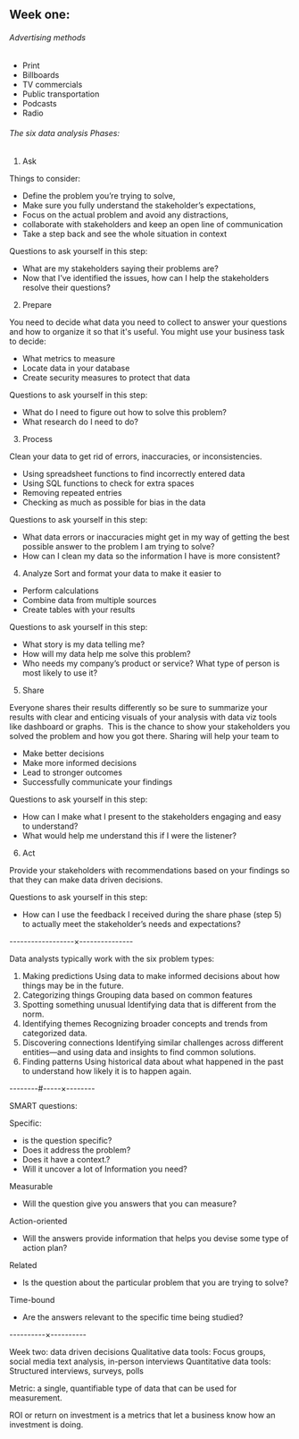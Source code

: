 ## Week one: 

###### Advertising methods 
  - Print 
  - Billboards 
  - TV commercials 
  - Public transportation 
  - Podcasts 
  - Radio 

###### The six data analysis Phases:

1. Ask

Things to consider:
- Define the problem you’re trying to solve, 
- Make sure you fully understand the stakeholder’s expectations, 
- Focus on the actual problem and avoid any distractions, 
- collaborate with stakeholders and keep an open line of communication 
- Take a step back and see the whole situation in context 

Questions to ask yourself in this step:
- What are my stakeholders saying their problems are?
- Now that I’ve identified the issues, how can I help the stakeholders resolve their questions?

2. Prepare 

You need to decide what data you need to collect to answer your questions and how to organize it so that it's useful. You might use your business task to decide: 
- What metrics to measure
- Locate data in your database
- Create security measures to protect that data 

Questions to ask yourself in this step:
- What do I need to figure out how to solve this problem?
- What research do I need to do?

3. Process 

Clean your data to get rid of errors, inaccuracies, or inconsistencies. 
- Using spreadsheet functions to find incorrectly entered data
- Using SQL functions to check for extra spaces
- Removing repeated entries
- Checking as much as possible for bias in the data 

Questions to ask yourself in this step:
- What data errors or inaccuracies might get in my way of getting the best possible answer to the problem I am trying to solve? 
- How can I clean my data so the information I have is more consistent?

4. Analyze
Sort and format your data to make it easier to

- Perform calculations
- Combine data from multiple sources
- Create tables with your results 

Questions to ask yourself in this step:
- What story is my data telling me?
- How will my data help me solve this problem?
- Who needs my company’s product or service? What type of person is most likely to use it?

5. Share 

Everyone shares their results differently so be sure to summarize your results with clear and enticing visuals of your analysis with data viz tools like dashboard or graphs.  This is the chance to show your stakeholders you solved the problem and how you got there. Sharing will help your team to
  - Make better decisions
  - Make more informed decisions
  - Lead to stronger outcomes
  - Successfully communicate your findings 

Questions to ask yourself in this step: 
- How can I make what I present to the stakeholders engaging and easy to understand?
- What would help me understand this if I were the listener? 

6. Act

Provide your stakeholders with recommendations based on your findings so that they can make data driven decisions. 

Questions to ask yourself in this step:
  - How can I use the feedback I received during the share phase (step 5) to actually meet the stakeholder’s needs and expectations? 

------------------×--------------- 

Data analysts typically work with the six problem types:
  1. Making predictions 
      Using data to make informed decisions about how things may be in the future. 
  2. Categorizing things 
      Grouping data based on common features 
  3. Spotting something unusual 
      Identifying data that is different from the norm. 
  4. Identifying themes
      Recognizing broader concepts and trends from categorized data.
  5. Discovering connections 
      Identifying similar challenges across different entities—and using data and insights to find common solutions.
  6. Finding patterns 
      Using historical data about what happened in the past to understand how likely it is to happen again. 

--------#-----×--------


SMART questions: 

Specific: 
- is the question specific?
- Does it address the problem? 
- Does it have a context.?
- Will it uncover a lot of Information you need? 

Measurable 
  - Will the question give you answers that you can measure? 

Action-oriented 
  - Will the answers provide information that helps you devise some type of action plan? 

Related 
  - Is the question about the particular problem that you are trying to solve? 

Time-bound 
  - Are the answers relevant to the specific time being studied? 

----------×---------- 

Week two: data driven decisions 
Qualitative data tools: 
Focus groups,  social media text analysis, in-person interviews 
Quantitative data tools:
Structured interviews, surveys, polls 

Metric: a single, quantifiable type of data that can be used for measurement. 

ROI or return on investment is a metrics that let a business know how an investment is doing. 
